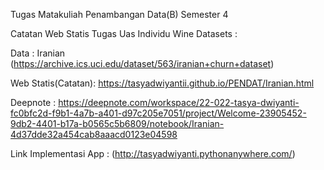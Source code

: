 Tugas Matakuliah Penambangan Data(B) Semester 4

Catatan Web Statis Tugas Uas Individu Wine Datasets :
   
Data : Iranian (https://archive.ics.uci.edu/dataset/563/iranian+churn+dataset)

Web Statis(Catatan): https://tasyadwiyantii.github.io/PENDAT/Iranian.html

Deepnote : https://deepnote.com/workspace/22-022-tasya-dwiyanti-fc0bfc2d-f9b1-4a7b-a401-d97c205e7051/project/Welcome-23905452-9db2-4401-b17a-b0565c5b6809/notebook/Iranian-4d37dde32a454cab8aaacd0123e04598

Link Implementasi App : (http://tasyadwiyanti.pythonanywhere.com/)
